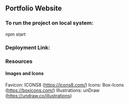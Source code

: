 ## Portfolio Website

### To run the project on local system:
npm start

### Deployment Link: 


### Resources
#### Images and Icons
Favicon: ICONS8 (https://icons8.com/) 
Icons: Box-Icons (https://boxicons.com/)
Illustrations: unDraw (https://undraw.co/illustrations)
